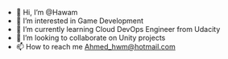 - 👋 Hi, I’m @Hawam
- 👀 I’m interested in Game Development
- 🌱 I’m currently learning Cloud DevOps Engineer from Udacity
- 💞️ I’m looking to collaborate on Unity projects
- 📫 How to reach me Ahmed_hwm@hotmail.com

<!---
Hawam/Hawam is a ✨ special ✨ repository because its `README.md` (this file) appears on your GitHub profile.
You can click the Preview link to take a look at your changes.
--->
